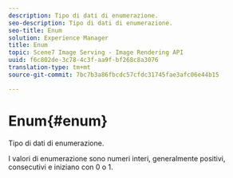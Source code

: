 ```yaml
---
description: Tipo di dati di enumerazione.
seo-description: Tipo di dati di enumerazione.
seo-title: Enum
solution: Experience Manager
title: Enum
topic: Scene7 Image Serving - Image Rendering API
uuid: f6c802de-3c78-4c3f-aa9f-bf268c8a3076
translation-type: tm+mt
source-git-commit: 7bc7b3a86fbcdc57cfdc31745fae3afc06e44b15

---
```



# Enum{#enum}

Tipo di dati di enumerazione.

I valori di enumerazione sono numeri interi, generalmente positivi, consecutivi e iniziano con 0 o 1.
